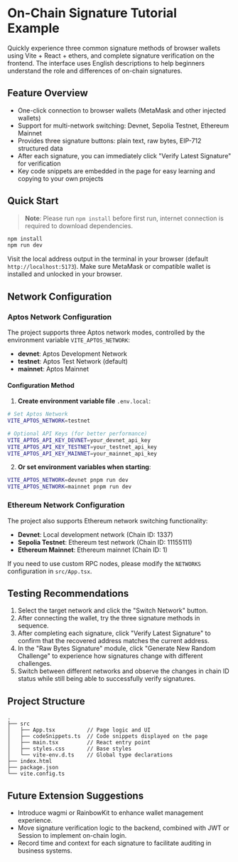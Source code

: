 # On-Chain Signature Tutorial Example

Quickly experience three common signature methods of browser wallets using Vite + React + ethers, and complete signature verification on the frontend. The interface uses English descriptions to help beginners understand the role and differences of on-chain signatures.

## Feature Overview

- One-click connection to browser wallets (MetaMask and other injected wallets)
- Support for multi-network switching: Devnet, Sepolia Testnet, Ethereum Mainnet
- Provides three signature buttons: plain text, raw bytes, EIP-712 structured data
- After each signature, you can immediately click "Verify Latest Signature" for verification
- Key code snippets are embedded in the page for easy learning and copying to your own projects

## Quick Start

> **Note**: Please run `npm install` before first run, internet connection is required to download dependencies.

```bash
npm install
npm run dev
```

Visit the local address output in the terminal in your browser (default `http://localhost:5173`). Make sure MetaMask or compatible wallet is installed and unlocked in your browser.

## Network Configuration

### Aptos Network Configuration

The project supports three Aptos network modes, controlled by the environment variable `VITE_APTOS_NETWORK`:

- **devnet**: Aptos Development Network
- **testnet**: Aptos Test Network (default)
- **mainnet**: Aptos Mainnet

#### Configuration Method

1. **Create environment variable file** `.env.local`:
```bash
# Set Aptos Network
VITE_APTOS_NETWORK=testnet

# Optional API Keys (for better performance)
VITE_APTOS_API_KEY_DEVNET=your_devnet_api_key
VITE_APTOS_API_KEY_TESTNET=your_testnet_api_key  
VITE_APTOS_API_KEY_MAINNET=your_mainnet_api_key
```

2. **Or set environment variables when starting**:
```bash
VITE_APTOS_NETWORK=devnet pnpm run dev
VITE_APTOS_NETWORK=mainnet pnpm run dev
```

### Ethereum Network Configuration

The project also supports Ethereum network switching functionality:

- **Devnet**: Local development network (Chain ID: 1337)
- **Sepolia Testnet**: Ethereum test network (Chain ID: 11155111)  
- **Ethereum Mainnet**: Ethereum mainnet (Chain ID: 1)

If you need to use custom RPC nodes, please modify the `NETWORKS` configuration in `src/App.tsx`.

## Testing Recommendations

1. Select the target network and click the "Switch Network" button.
2. After connecting the wallet, try the three signature methods in sequence.
3. After completing each signature, click "Verify Latest Signature" to confirm that the recovered address matches the current address.
4. In the "Raw Bytes Signature" module, click "Generate New Random Challenge" to experience how signatures change with different challenges.
5. Switch between different networks and observe the changes in chain ID status while still being able to successfully verify signatures.

## Project Structure

```
.
├── src
│   ├── App.tsx          // Page logic and UI
│   ├── codeSnippets.ts  // Code snippets displayed on the page
│   ├── main.tsx         // React entry point
│   ├── styles.css       // Base styles
│   └── vite-env.d.ts    // Global type declarations
├── index.html
├── package.json
└── vite.config.ts
```

## Future Extension Suggestions

- Introduce wagmi or RainbowKit to enhance wallet management experience.
- Move signature verification logic to the backend, combined with JWT or Session to implement on-chain login.
- Record time and context for each signature to facilitate auditing in business systems.